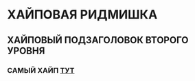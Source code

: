 # ХАЙПОВАЯ РИДМИШКА

## ХАЙПОВЫЙ ПОДЗАГОЛОВОК ВТОРОГО УРОВНЯ

### САМЫЙ ХАЙП [ТУТ](https://youtu.be/dQw4w9WgXcQ)